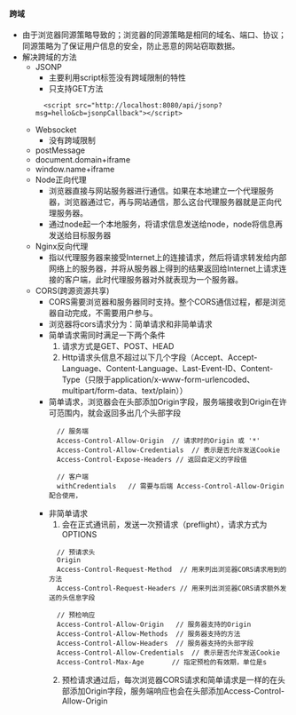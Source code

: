 #### 跨域
  * 由于浏览器同源策略导致的；浏览器的同源策略是相同的域名、端口、协议；同源策略为了保证用户信息的安全，防止恶意的网站窃取数据。
  * 解决跨域的方法 
    + JSONP  
      - 主要利用script标签没有跨域限制的特性  
      - 只支持GET方法 
      ```
        <script src="http://localhost:8080/api/jsonp?msg=hello&cb=jsonpCallback"></script>
      ```
    + Websocket   
      - 没有跨域限制  
    + postMessage  
    + document.domain+iframe   
    + window.name+iframe
    + Node正向代理  
      - 浏览器直接与网站服务器进行通信。如果在本地建立一个代理服务器，浏览器通过它，再与网站通信，那么这台代理服务器就是正向代理服务器。 
      - 通过node起一个本地服务，将请求信息发送给node，node将信息再发送给目标服务器   
    + Nginx反向代理   
      - 指以代理服务器来接受Internet上的连接请求，然后将请求转发给内部网络上的服务器，并将从服务器上得到的结果返回给Internet上请求连接的客户端，此时代理服务器对外就表现为一个服务器。
    + CORS(跨源资源共享)   
      - CORS需要浏览器和服务器同时支持。整个CORS通信过程，都是浏览器自动完成，不需要用户参与。   
      - 浏览器将cors请求分为：简单请求和非简单请求
      - 简单请求需同时满足一下两个条件    
        1. 请求方式是GET、POST、HEAD  
        2. Http请求头信息不超过以下几个字段（Accept、Accept-Language、Content-Language、Last-Event-ID、Content-Type（只限于application/x-www-form-urlencoded、multipart/form-data、text/plain））
      - 简单请求，浏览器会在头部添加Origin字段，服务端接收到Origin在许可范围内，就会返回多出几个头部字段  
        ```
          // 服务端
          Access-Control-Allow-Origin  // 请求时的Origin 或 '*'
          Access-Control-Allow-Credentials  // 表示是否允许发送Cookie
          Access-Control-Expose-Headers // 返回自定义的字段值
          
          // 客户端
          withCredentials   // 需要与后端 Access-Control-Allow-Origin 配合使用，
        ```
       - 非简单请求  
         1. 会在正式通讯前，发送一次预请求（preflight），请求方式为OPTIONS   
         ```
           // 预请求头
           Origin
           Access-Control-Request-Method  // 用来列出浏览器CORS请求用到的方法
           Access-Control-Request-Headers // 用来列出浏览器CORS请求额外发送的头信息字段
           
           // 预检响应
           Access-Control-Allow-Origin   // 服务器支持的Origin
           Access-Control-Allow-Methods  // 服务器支持的方法
           Access-Control-Allow-Headers  // 服务器支持的头部字段
           Access-Control-Allow-Credentials  // 表示是否允许发送Cookie
           Access-Control-Max-Age       // 指定预检的有效期，单位是s
         ```
         2. 预检请求通过后，每次浏览器CORS请求和简单请求是一样的在头部添加Origin字段，服务端响应也会在头部添加Access-Control-Allow-Origin
         
         
       
